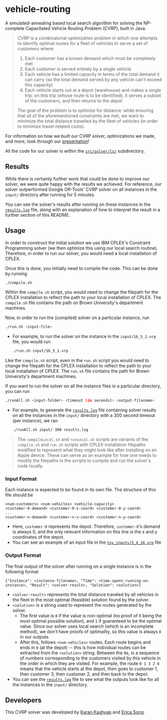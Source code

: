 # vehicle-routing

A simulated-annealing based local search algorithm for solving the NP-complete Capacitated Vehicle Routing Problem (CVRP), built in Java.

> CVRP is a combinatorial optimization problem in which one attempts to identify optimal routes for a fleet of vehicles to serve a set of customers where:
> 1. Each customer has a known demand which must be completely met
> 2. Each customer is served entirely by a single vehicle
> 3. Each vehicle has a limited capacity in terms of the total demand it can carry (so the total demand served by any vehicle can't exceed this capacity)
> 4. Each vehicle starts out at a depot (warehouse) and makes a single trip: on this trip (whose route is to be identified), it serves a subset of the customers, and then returns to the depot
>
> The goal of the problem is to optimize for distance: while ensuring that all of the aforementioned constraints are met, we want to minimize the total distance travelled by the fleet of vehicles (in order to minimize travel-related costs).

For information on how we built our CVRP solver, optimizations we made, and more, look through our [presentation](https://github.com/karankashyap04/vehicle-routing/blob/main/presentation.pdf)!

All the code for our solver is within the [`src/solver/ls/`](https://github.com/karankashyap04/vehicle-routing/tree/main/src/solver/ls) subdirectory.

## Results

While there is certainly further work that could be done to improve our solver, we were quite happy with the results we achieved. For reference, our solver outperformed Google OR-Tools' CVRP solver on all instances in the `input/` directory after running for 5 minutes.

You can see the solver's results after running on these instances in the [`results.log`](https://github.com/karankashyap04/vehicle-routing/blob/main/results.log) file, along with an explanation of how to interpret the result in a further section of this README.

## Usage

In order to construct the initial solution we use IBM CPLEX's Constraint Programming solver (we then optimize this using our local search routine). Therefore, in order to run our solver, you would need a local installation of CPLEX.

Once this is done, you initially need to compile the code. This can be done by running
```bash
./compile.sh
```
Within the `compile.sh` script, you would need to change the filepath for the CPLEX installation to reflect the path to your local installation of CPLEX. The `compile.sh` file contains the path on Brown University's department machines.

Now, in order to run the (compiled) solver on a particular instance, run
```bash
./run.sh <input-file>
```
* For example, to run the solver on the instance in the `input/16_5_1.vrp` file, you would run
  ```bash
  ./run.sh input/16_5_1.vrp
  ```
Like the `compile.sh` script, even in the `run.sh` script you would need to change the filepath for the CPLEX installation to reflect the path to your local installation of CPLEX. The `run.sh` file contains the path for Brown University's department machines.

If you want to run the solver on all the instance files in a particular directory, you can run
```bash
./runAll.sh <input-folder> <timeout (in seconds)> <output-filename>
```
* For example, to generate the [`results.log`](https://github.com/karankashyap04/vehicle-routing/blob/main/results.log) file containing solver results on all the instances in the `input/` directory with a 300 second timeout (per instance), we ran
  ```bash
  ./runAll.sh input/ 300 results.log
  ```

> The `compileLocal.sh` and `runLocal.sh` scripts are variants of the `compile.sh` and `run.sh` scripts with CPLEX installation filepaths modified to represent what they might look like after installing on an Apple device. These can serve as an example for how one needs to modify the filepaths in the scripts to compile and run the solver's code locally.

### Input Format

Each instance is expected to be found in its own file. The structure of this file should be
```
<num-customers> <num-vehicles> <vehicle-capacity>
<customer-0-demand> <customer-0-x-coord> <customer-0-y-coord>
...
<customer-n-demand> <customer-n-x-coord> <customer-n-y-coord>
```
* Here, `customer-0` represents the depot. Therefore, `customer-0`'s demand is always 0, and the only relevant information on this line is the x and y coordinates of the depot.
* You can see an example of an input file in the [`toy_inputs/5_4_10.vrp`](https://github.com/karankashyap04/vehicle-routing/blob/main/toy_inputs/5_4_10.vrp) file

### Output Format

The final output of the solver after running on a single instance is in the following format
```
{"Instance": <instance-filename>, "Time": <time-spent-running-on-instance>, "Result": <solver-result>, "Solution": <solution>}
```
* `<solver-result>` represents the total distance traveled by all vehicles in the fleet in the most optimal (feasible) solution found by the solver.
* `<solution>` is a string used to represent the routes generated by the solver.
  * The first value is `0` if the value is non-optimal (no proof of it being the most optimal possible solution), and `1` if guaranteed to be the optimal value. Since our solver uses local search (which is an incomplete method), we don't have proofs of optimality, so this value is always `0` in our outputs.
  * After this, follows `<num-vehicles>` routes. Each route begins and ends in `0` (at the depot) -- this is how individual routes can be extracted from the `<solution>` string. Between the `0`s, is a sequence of numbers corresponding to the customers visited by this vehicle in the order in which they are visited. For example, the route `0 1 3 2 0` means that the vehicle starts at the depot, then goes to customer 1, then customer 3, then customer 2, and then back to the depot.
* You can see the [`results.log`](https://github.com/karankashyap04/vehicle-routing/blob/main/results.log) file to see what the outputs look like for all the instances in the `input/` directory.

## Developers

This CVRP solver was developed by [Karan Kashyap](https://github.com/karankashyap04) and [Erica Song](https://github.com/20songe).
